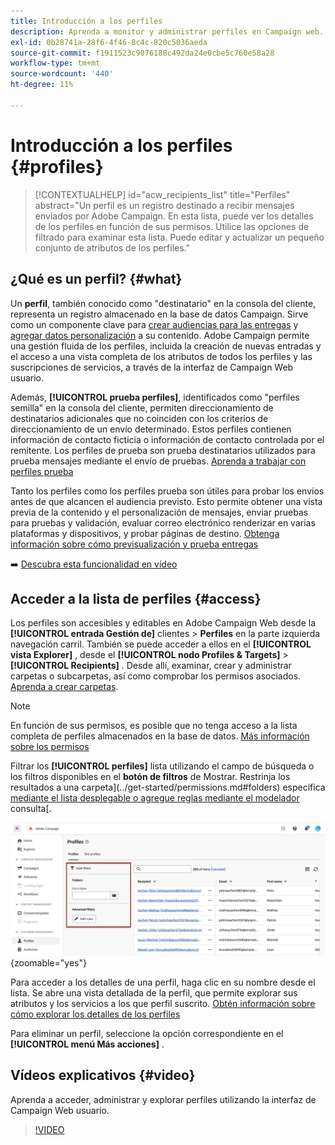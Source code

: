 ```yaml
---
title: Introducción a los perfiles
description: Aprenda a monitor y administrar perfiles en Campaign web.
exl-id: 0b28741a-28f6-4f46-8c4c-820c5036aeda
source-git-commit: f1911523c9076188c492da24e0cbe5c760e58a28
workflow-type: tm+mt
source-wordcount: '440'
ht-degree: 11%

---
```


# Introducción a los perfiles {#profiles}

>[!CONTEXTUALHELP]
>id="acw_recipients_list"
>title="Perfiles"
>abstract="Un perfil es un registro destinado a recibir mensajes enviados por Adobe Campaign. En esta lista, puede ver los detalles de los perfiles en función de sus permisos. Utilice las opciones de filtrado para examinar esta lista. Puede editar y actualizar un pequeño conjunto de atributos de los perfiles."

## ¿Qué es un perfil? {#what}

Un **perfil**, también conocido como &quot;destinatario&quot; en la consola del cliente, representa un registro almacenado en la base de datos Campaign. Sirve como un componente clave para [crear audiencias para las entregas](create-audience.md) y [agregar datos personalización](../personalization/personalize.md) a su contenido. Adobe Campaign permite una gestión fluida de los perfiles, incluida la creación de nuevas entradas y el acceso a una vista completa de los atributos de todos los perfiles y las suscripciones de servicios, a través de la interfaz de Campaign Web usuario.

Además, **[!UICONTROL prueba perfiles]**, identificados como &quot;perfiles semilla&quot; en la consola del cliente, permiten direccionamiento de destinatarios adicionales que no coinciden con los criterios de direccionamiento de un envío determinado. Estos perfiles contienen información de contacto ficticia o información de contacto controlada por el remitente. Los perfiles de prueba son prueba destinatarios utilizados para prueba mensajes mediante el envío de pruebas. [Aprenda a trabajar con perfiles prueba](test-profiles.md)

Tanto los perfiles como los perfiles prueba son útiles para probar los envíos antes de que alcancen el audiencia previsto. Esto permite obtener una vista previa de la contenido y el personalización de mensajes, enviar pruebas para pruebas y validación, evaluar correo electrónico renderizar en varias plataformas y dispositivos, y probar páginas de destino. [Obtenga información sobre cómo previsualización y prueba entregas](../preview-test/preview-test.md)

➡️ [Descubra esta funcionalidad en vídeo](#video)

## Acceder a la lista de perfiles {#access}

Los perfiles son accesibles y editables en Adobe Campaign Web desde la **[!UICONTROL entrada Gestión de]** clientes > **Perfiles** en la parte izquierda navegación carril. También se puede acceder a ellos en el **[!UICONTROL vista Explorer]** , desde el **[!UICONTROL nodo Profiles &amp; Targets]** > **[!UICONTROL Recipients]** . Desde allí, examinar, crear y administrar carpetas o subcarpetas, así como comprobar los permisos asociados. [Aprenda a crear carpetas](../get-started/permissions.md#folders).

>[!NOTE]
>
>En función de sus permisos, es posible que no tenga acceso a la lista completa de perfiles almacenados en la base de datos. [Más información sobre los permisos](../get-started/permissions.md)

Filtrar los **[!UICONTROL perfiles]** lista utilizando el campo de búsqueda o los filtros disponibles en el **botón de filtros** de Mostrar. Restrinja los resultados a una carpeta](../get-started/permissions.md#folders) específica [mediante el lista desplegable o agregue reglas mediante el modelador](../query/query-modeler-overview.md) consulta[.

![Filtros disponibles en los perfiles lista](assets/profiles-list-filters.png){zoomable="yes"}

Para acceder a los detalles de una perfil, haga clic en su nombre desde el lista. Se abre una vista detallada de la perfil, que permite explorar sus atributos y los servicios a los que perfil suscrito. [Obtén información sobre cómo explorar los detalles de los perfiles](create-profile.md)

Para eliminar un perfil, seleccione la opción correspondiente en el **[!UICONTROL menú Más acciones]** .

## Vídeos explicativos {#video}

Aprenda a acceder, administrar y explorar perfiles utilizando la interfaz de Campaign Web usuario.

>[!VIDEO](https://video.tv.adobe.com/v/3427293?quality=12)
